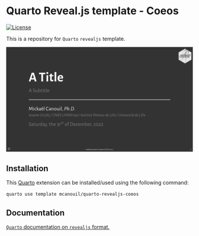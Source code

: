 # Quarto Reveal.js template - Coeos

<!-- badges: start -->
[![License](https://img.shields.io/github/license/mcanouil/quarto-revealjs-coeos)](LICENSE)
<!-- badges: end -->

This is a repository for `Quarto` `revealjs` template.

![Screenshot of a dark grey title slide with a logo in the top right corner, a block left aligned in the center of the slide with a title in white, a subtitle in light grey, an horizontal rule in white, the author in white, institute in italics and light grey, and the full literal date. The footer of the slide includes from left to right, a menu icon, author and license, and the slide number.](template.png)

## Installation

This [Quarto](quarto.org) extension can be installed/used using the following command:

```bash
quarto use template mcanouil/quarto-revealjs-coeos
```

## Documentation

[`Quarto` documentation on `revealjs` format.](https://quarto.org/docs/presentations/revealjs/)
